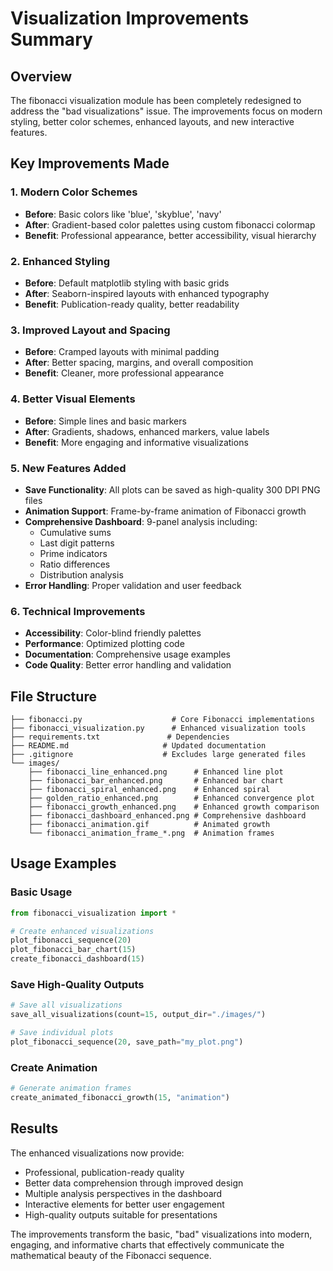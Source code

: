 # Visualization Improvements Summary

## Overview
The fibonacci visualization module has been completely redesigned to address the "bad visualizations" issue. The improvements focus on modern styling, better color schemes, enhanced layouts, and new interactive features.

## Key Improvements Made

### 1. Modern Color Schemes
- **Before**: Basic colors like 'blue', 'skyblue', 'navy'
- **After**: Gradient-based color palettes using custom fibonacci colormap
- **Benefit**: Professional appearance, better accessibility, visual hierarchy

### 2. Enhanced Styling
- **Before**: Default matplotlib styling with basic grids
- **After**: Seaborn-inspired layouts with enhanced typography
- **Benefit**: Publication-ready quality, better readability

### 3. Improved Layout and Spacing
- **Before**: Cramped layouts with minimal padding
- **After**: Better spacing, margins, and overall composition
- **Benefit**: Cleaner, more professional appearance

### 4. Better Visual Elements
- **Before**: Simple lines and basic markers
- **After**: Gradients, shadows, enhanced markers, value labels
- **Benefit**: More engaging and informative visualizations

### 5. New Features Added
- **Save Functionality**: All plots can be saved as high-quality 300 DPI PNG files
- **Animation Support**: Frame-by-frame animation of Fibonacci growth
- **Comprehensive Dashboard**: 9-panel analysis including:
  - Cumulative sums
  - Last digit patterns
  - Prime indicators
  - Ratio differences
  - Distribution analysis
- **Error Handling**: Proper validation and user feedback

### 6. Technical Improvements
- **Accessibility**: Color-blind friendly palettes
- **Performance**: Optimized plotting code
- **Documentation**: Comprehensive usage examples
- **Code Quality**: Better error handling and validation

## File Structure
```
├── fibonacci.py                    # Core Fibonacci implementations
├── fibonacci_visualization.py      # Enhanced visualization tools
├── requirements.txt               # Dependencies
├── README.md                     # Updated documentation
├── .gitignore                    # Excludes large generated files
└── images/
    ├── fibonacci_line_enhanced.png      # Enhanced line plot
    ├── fibonacci_bar_enhanced.png       # Enhanced bar chart
    ├── fibonacci_spiral_enhanced.png    # Enhanced spiral
    ├── golden_ratio_enhanced.png        # Enhanced convergence plot
    ├── fibonacci_growth_enhanced.png    # Enhanced growth comparison
    ├── fibonacci_dashboard_enhanced.png # Comprehensive dashboard
    ├── fibonacci_animation.gif          # Animated growth
    └── fibonacci_animation_frame_*.png  # Animation frames
```

## Usage Examples

### Basic Usage
```python
from fibonacci_visualization import *

# Create enhanced visualizations
plot_fibonacci_sequence(20)
plot_fibonacci_bar_chart(15)
create_fibonacci_dashboard(15)
```

### Save High-Quality Outputs
```python
# Save all visualizations
save_all_visualizations(count=15, output_dir="./images/")

# Save individual plots
plot_fibonacci_sequence(20, save_path="my_plot.png")
```

### Create Animation
```python
# Generate animation frames
create_animated_fibonacci_growth(15, "animation")
```

## Results
The enhanced visualizations now provide:
- Professional, publication-ready quality
- Better data comprehension through improved design
- Multiple analysis perspectives in the dashboard
- Interactive elements for better user engagement
- High-quality outputs suitable for presentations

The improvements transform the basic, "bad" visualizations into modern, engaging, and informative charts that effectively communicate the mathematical beauty of the Fibonacci sequence.